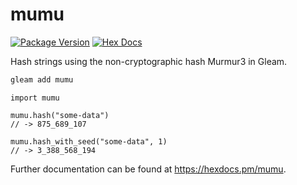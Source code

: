 # mumu

[![Package Version](https://img.shields.io/hexpm/v/mumu)](https://hex.pm/packages/mumu)
[![Hex Docs](https://img.shields.io/badge/hex-docs-ffaff3)](https://hexdocs.pm/mumu/)

Hash strings using the non-cryptographic hash Murmur3 in Gleam.

```sh
gleam add mumu
```
```gleam
import mumu

mumu.hash("some-data")
// -> 875_689_107

mumu.hash_with_seed("some-data", 1)
// -> 3_388_568_194
```

Further documentation can be found at <https://hexdocs.pm/mumu>.
